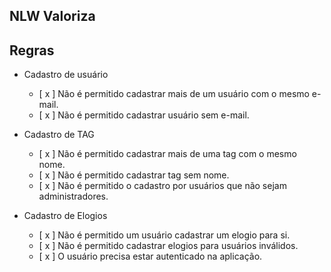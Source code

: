 ## NLW Valoriza

## Regras

- Cadastro de usuário

  - [ x ] Não é permitido cadastrar mais de um usuário com o mesmo e-mail.
  - [ x ] Não é permitido cadastrar usuário sem e-mail.

- Cadastro de TAG

  - [ x ] Não é permitido cadastrar mais de uma tag com o mesmo nome.
  - [ x ] Não é permitido cadastrar tag sem nome.
  - [ x ] Não é permitido o cadastro por usuários que não sejam administradores.

- Cadastro de Elogios
  - [ x ] Não é permitido um usuário cadastrar um elogio para si.
  - [ x ] Não é permitido cadastrar elogios para usuários inválidos.
  - [ x ] O usuário precisa estar autenticado na aplicação.

